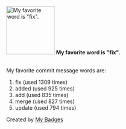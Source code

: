 <img src="https://my-badges.github.io/my-badges/favorite-word.png" alt="My favorite word is &quot;fix&quot;." title="My favorite word is &quot;fix&quot;." width="128">
<strong>My favorite word is &quot;fix&quot;.</strong>
<br><br>

My favorite commit message words are:

1. fix (used 1309 times)
2. added (used 925 times)
3. add (used 835 times)
4. merge (used 827 times)
5. update (used 794 times)


Created by <a href="https://github.com/my-badges/my-badges">My Badges</a>